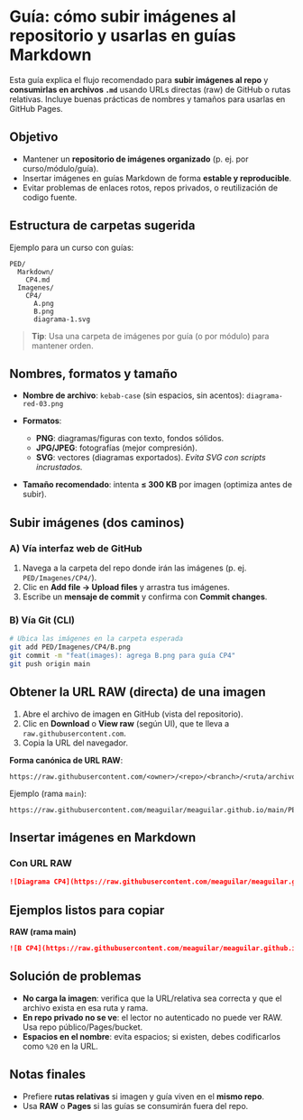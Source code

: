 # Guía: cómo subir imágenes al repositorio y usarlas en guías Markdown

Esta guía explica el flujo recomendado para **subir imágenes al repo** y **consumirlas en archivos `.md`** usando URLs directas (raw) de GitHub o rutas relativas. Incluye buenas prácticas de nombres y tamaños para usarlas en GitHub Pages.

## Objetivo

* Mantener un **repositorio de imágenes organizado** (p. ej. por curso/módulo/guía).
* Insertar imágenes en guías Markdown de forma **estable y reproducible**.
* Evitar problemas de enlaces rotos, repos privados, o reutilización de codigo fuente.

## Estructura de carpetas sugerida

Ejemplo para un curso con guías:

```
PED/
  Markdown/
    CP4.md
  Imagenes/
    CP4/
      A.png
      B.png
      diagrama-1.svg
```

> **Tip**: Usa una carpeta de imágenes por guía (o por módulo) para mantener orden.

## Nombres, formatos y tamaño

* **Nombre de archivo**: `kebab-case` (sin espacios, sin acentos): `diagrama-red-03.png`
* **Formatos**:

  * **PNG**: diagramas/figuras con texto, fondos sólidos.
  * **JPG/JPEG**: fotografías (mejor compresión).
  * **SVG**: vectores (diagramas exportados). *Evita SVG con scripts incrustados.*
* **Tamaño recomendado**: intenta **≤ 300 KB** por imagen (optimiza antes de subir).

## Subir imágenes (dos caminos)

### A) Vía interfaz web de GitHub

1. Navega a la carpeta del repo donde irán las imágenes (p. ej. `PED/Imagenes/CP4/`).
2. Clic en **Add file → Upload files** y arrastra tus imágenes.
3. Escribe un **mensaje de commit** y confirma con **Commit changes**.

### B) Vía Git (CLI)

```bash
# Ubica las imágenes en la carpeta esperada
git add PED/Imagenes/CP4/B.png
git commit -m "feat(images): agrega B.png para guía CP4"
git push origin main
```

## Obtener la URL RAW (directa) de una imagen

1. Abre el archivo de imagen en GitHub (vista del repositorio).
2. Clic en **Download** o **View raw** (según UI), que te lleva a `raw.githubusercontent.com`.
3. Copia la URL del navegador.

**Forma canónica de URL RAW**:

```
https://raw.githubusercontent.com/<owner>/<repo>/<branch>/<ruta/archivo>
```

Ejemplo (rama `main`):

```
https://raw.githubusercontent.com/meaguilar/meaguilar.github.io/main/PED/Imagenes/CP4/B.png
```

## Insertar imágenes en Markdown

### Con URL RAW

```md
![Diagrama CP4](https://raw.githubusercontent.com/meaguilar/meaguilar.github.io/main/PED/Imagenes/CP4/B.png)
```

## Ejemplos listos para copiar

**RAW (rama main)**

  ```md
  ![B CP4](https://raw.githubusercontent.com/meaguilar/meaguilar.github.io/main/PED/Imagenes/CP4/B.png)
  ```

## Solución de problemas

* **No carga la imagen**: verifica que la URL/relativa sea correcta y que el archivo exista en esa ruta y rama.
* **En repo privado no se ve**: el lector no autenticado no puede ver RAW. Usa repo público/Pages/bucket.
* **Espacios en el nombre**: evita espacios; si existen, debes codificarlos como `%20` en la URL.

## Notas finales

* Prefiere **rutas relativas** si imagen y guía viven en el **mismo repo**.
* Usa **RAW** o **Pages** si las guías se consumirán fuera del repo.